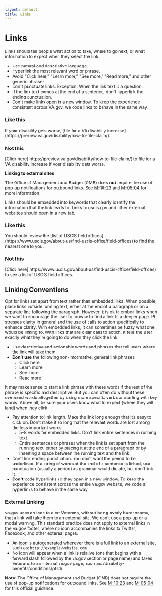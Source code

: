 ```yaml
---
layout: default
title: Links
---
```


# Links

Links should tell people what action to take, where to go next, or what information to expect when they select the link.

- Use natural and descriptive language.
- Hyperlink the most relevant word or phrase.
- Avoid "Click here," "Learn more," "See more," "Read more," and other generic phrases.
- Don't punctuate links. Exception: When the link text is a question.
- If the link text comes at the end of a sentence, don't hyperlink the ending punctuation.
- Don't make links open in a new window. To keep the experience consistent across VA.gov, we code links to behave in the same way.

<div class="do-dont">
<div class="do-dont__do">
<h3 class="do-dont__heading">Like this</h3>
<div class="do-dont__content" markdown="1">
If your disability gets worse, [file for a VA disability increase](https://preview.va.gov/disability/how-to-file-claim/).
</div>
</div>
<div class="do-dont__dont">
<h3 class="do-dont__heading">Not this</h3>
<div class="do-dont__content" markdown="1">
[Click here](https://preview.va.gov/disability/how-to-file-claim/) to file for a VA disability increase if your disability gets worse.
</div>
</div>
</div>

**Linking to external sites**

The Office of Management and Budget (OMB) does **not** require the use of pop-up notifications for outbound links. See [M-10-23](https://www.whitehouse.gov/sites/default/files/omb/assets/memoranda_2010/m10-23.pdf) and [M-05-04](https://www.whitehouse.gov/sites/default/files/omb/memoranda/fy2005/m05-04.pdf) for more information.

Links should be embedded into keywords that clearly identify the information that the link leads to. Links to uscis.gov and other external websites should open in a new tab.

<div class="do-dont">
<div class="do-dont__do">
<h3 class="do-dont__heading">Like this</h3>
<div class="do-dont__content" markdown="1">
You should review the [list of USCIS field offices](https://www.uscis.gov/about-us/find-uscis-office/field-offices) to find the nearest one to you.
</div>
</div>
<div class="do-dont__dont">
<h3 class="do-dont__heading">Not this</h3>
<div class="do-dont__content" markdown="1">
[Click here](https://www.uscis.gov/about-us/find-uscis-office/field-offices) to see a list of USCIS field offices.
</div>
</div>
</div>


## Linking Conventions

Opt for links set apart from text rather than embedded links. When  possible, place links outside running text, either at the end of a  paragraph or on a separate line following the paragraph. However, it is  ok to embed links when we want to encourage the user to browse to find a  link to a deeper page. PL stresses clarity in general and the use of  calls to action specifically to enhance clarity. With embedded links, it  can sometimes be fuzzy what one would be linking to. With links that  are clear calls to action, it tells the user exactly what they're going  to do when they click the link.

- Use descriptive and actionable words and phrases that tell users  where the link will take them.
- **Don’t use** the following non-informative,  general link phrases:
  - Click here
  - Learn more
  - See more
  - Read more

It may make sense to start a link phrase with these words if the rest  of the phrase is specific and descriptive. But you can often do without  these overused words altogether by using more specific verbs or  starting with key words. Above all, be sure your users know what to  expect (where they will land) when they click.

- Pay attention to link length. Make the link long enough that it’s  easy to click on. Don’t make it so long that the relevant words are lost  among the less important words.
  - 5-8 words for embedded links. Don’t link entire sentences in running text.
  - Entire sentences or phrases when the link is set apart from the  running text, either by placing it at the end of a paragraph or by  inserting a space between the running text and the link.
- Don’t link ending punctuation. You don’t want the period to be  underlined. If a string of words at the end of a sentence is linked, use  punctuation (usually a period) as grammar would dictate, but don’t link  it.
- **Don't** code hyperlinks so they open in a new window:  To keep the experience consistent across the entire va.gov website, we  code all hyperlinks to behave in the same way.

### External Linking

va.gov uses an icon to alert Veterans, without being overly  burdensome, that a link will take them to an external site. We don’t use  a pop-up or a modal warning. This standard practice does not apply to  external links in the va.gov footer, where no icon accompanies the  links to Twitter, Facebook, and other external pages.

- An [icon]({{site.baseurl}}/design/typography#links) is autogenerated whenever there is a full link to an external site, such as: `http://example-website.com`
- No icon will appear when a link is relative (one that begins with a  forward slash followed by the va.gov section or page name) and takes  Veterans to an internal va.gov page, such as: /disability-benefits/conditions/ptsd/.

**Note:** The Office of Management and Budget (OMB) does not require the use of pop-up notifications for outbound links. See [M-10-23](https://www.whitehouse.gov/sites/default/files/omb/assets/memoranda_2010/m10-23.pdf) and [M-05-04](https://www.whitehouse.gov/sites/default/files/omb/memoranda/fy2005/m05-04.pdf) for this official guidance.
